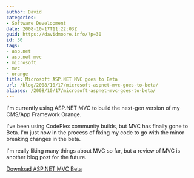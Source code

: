 ```yaml
---
author: David
categories:
- Software Development
date: 2008-10-17T11:22:03Z
guid: https://davidmoore.info/?p=30
id: 30
tags:
- asp.net
- asp.net mvc
- microsoft
- mvc
- orange
title: Microsoft ASP.NET MVC goes to Beta
url: /blog/2008/10/17/microsoft-aspnet-mvc-goes-to-beta/
aliases: /2008/10/17/microsoft-aspnet-mvc-goes-to-beta/
---
```


I'm currently using ASP.NET MVC to build the next-gen version of my CMS/App Framework Orange.

I've been using CodePlex community builds, but MVC has finally gone to Beta. I'm just now in the process of fixing my code to go with the minor breaking changes in the beta.

I'm really liking many things about MVC so far, but a review of MVC is another blog post for the future.

[Download ASP.NET MVC Beta](https://go.microsoft.com/fwlink/?LinkID=129910&clcid=0x409 "Download ASP.NET MVC Beta")

